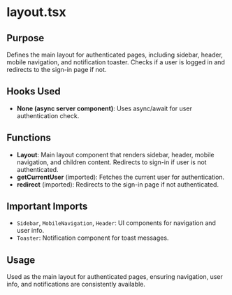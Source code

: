 # layout.tsx

## Purpose
Defines the main layout for authenticated pages, including sidebar, header, mobile navigation, and notification toaster. Checks if a user is logged in and redirects to the sign-in page if not.

## Hooks Used
- **None (async server component)**: Uses async/await for user authentication check.

## Functions
- **Layout**: Main layout component that renders sidebar, header, mobile navigation, and children content. Redirects to sign-in if user is not authenticated.
- **getCurrentUser** (imported): Fetches the current user for authentication.
- **redirect** (imported): Redirects to the sign-in page if not authenticated.

## Important Imports
- `Sidebar`, `MobileNavigation`, `Header`: UI components for navigation and user info.
- `Toaster`: Notification component for toast messages.

## Usage
Used as the main layout for authenticated pages, ensuring navigation, user info, and notifications are consistently available.
